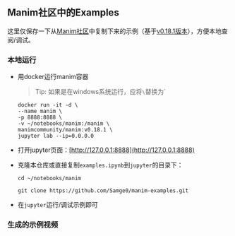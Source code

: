 ## Manim社区中的Examples

这里仅保存一下从[Manim社区](https://docs.manim.community/en/stable/examples.html)中复制下来的示例（基于[v0.18.1版本](https://hub.docker.com/r/manimcommunity/manim/tags)），方便本地查阅/调试。

### 本地运行

- 用docker运行manim容器
    
    > Tip: 如果是在windows系统运行，应将`\`替换为`
    ```shell
    docker run -it -d \
    --name manim \
    -p 8888:8888 \
    -v ~/notebooks/manim:/manim \
    manimcommunity/manim:v0.18.1 \
    jupyter lab --ip=0.0.0.0
    ```

- 打开jupyter页面：[http://127.0.0.1:8888](http://127.0.0.1:8888)

- 克隆本仓库或直接复制`examples.ipynb`到`jupyter`的目录下：
    ```shell
    cd ~/notebooks/manim

    git clone https://github.com/Samge0/manim-examples.git
    ```

- 在`jupyter`运行/调试示例即可


### 生成的示例视频

